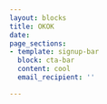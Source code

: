 ```yaml
---
layout: blocks
title: OKOK
date: 
page_sections:
- template: signup-bar
  block: cta-bar
  content: cool
  email_recipient: ''

---
```

